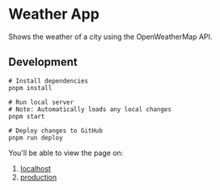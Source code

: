 # Weather App

Shows the weather of a city using the OpenWeatherMap API.

## Development

```shell
# Install dependencies
pnpm install

# Run local server
# Note: Automatically loads any local changes
pnpm start

# Deploy changes to GitHub
pnpm run deploy
```
You'll be able to view the page on:
1. [localhost](http://localhost:3000/weather-app)
2. [production](https://goel4ever.github.io/weather-app)
